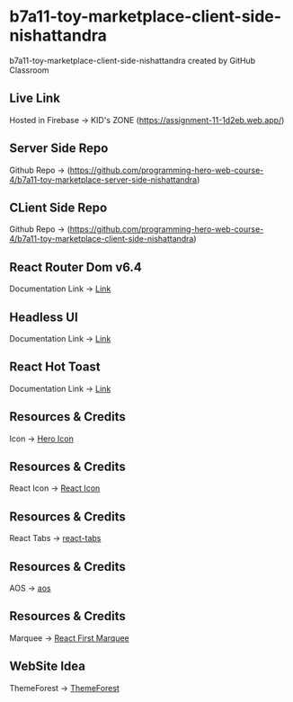 # b7a11-toy-marketplace-client-side-nishattandra
b7a11-toy-marketplace-client-side-nishattandra created by GitHub Classroom


## Live Link
Hosted in Firebase -> KID's ZONE (https://assignment-11-1d2eb.web.app/)


## Server Side Repo
Github Repo -> (https://github.com/programming-hero-web-course-4/b7a11-toy-marketplace-server-side-nishattandra)

## CLient Side Repo
Github Repo -> (https://github.com/programming-hero-web-course-4/b7a11-toy-marketplace-client-side-nishattandra)


## React Router Dom v6.4 
Documentation Link -> [Link](https://reactrouter.com/en/main/start/overview)

## Headless UI
Documentation Link -> [Link](https://headlessui.com/)

## React Hot Toast
Documentation Link -> [Link](https://react-hot-toast.com/docs)

## Resources & Credits
Icon -> [Hero Icon](https://heroicons.com/)

## Resources & Credits
React Icon -> [React Icon](https://react-icons.github.io/react-icons/)

## Resources & Credits
React Tabs -> [react-tabs](https://www.npmjs.com/package/react-tabs)

## Resources & Credits
AOS -> [aos](https://www.npmjs.com/package/aos)

## Resources & Credits
Marquee -> [React First Marquee](https://www.react-fast-marquee.com/)

## WebSite Idea
ThemeForest -> [ThemeForest](https://themeforest.net/)
